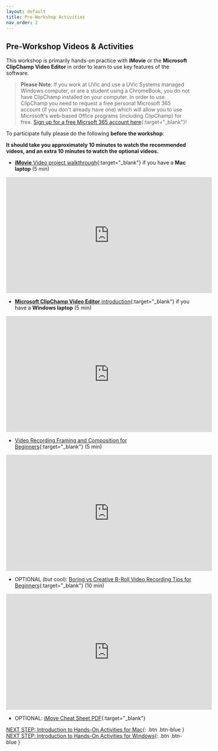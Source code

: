 ```yaml
---
layout: default
title: Pre-Workshop Activities
nav_order: 2
---
```

## Pre-Workshop Videos & Activities
This workshop is primarily hands-on practice with **iMovie** or the **Microsoft ClipChamp Video Editor** in order to learn to use key features of the software.

> **Please Note**: If you work at UVic and use a UVic Systems managed Windows computer, or are a student using a ChromeBook, you do not have ClipChamp installed on your computer. In order to use ClipChamp you need to request a free personal Microsoft 365 account (if you don't already have one) which will allow you to use Microsoft's web-based Office programs (including ClipChamp) for free. [Sign up for a free Micrsoft 365 account here](https://www.microsoft.com/en-us/microsoft-365/free-office-online-for-the-web){:target="_blank"}!

To participate fully please do the following **before the workshop**:

**It should take you approximately 10 minutes to watch the recommended videos, and an extra 10 minutes to watch the optional videos.**<br>

- [**iMovie** Video project walkthrough](https://www.youtube.com/watch?v=ktNKnAmVfUM?t=21){:target="_blank"} if you have a **Mac laptop** (5 min)
<iframe width="560" height="315" src="https://www.youtube.com/watch?v=ktNKnAmVfUM?t=21" title="iMovie Introduction" frameborder="0" allow="accelerometer; autoplay; clipboard-write; encrypted-media; gyroscope; picture-in-picture" allowfullscreen></iframe>

- [**Microsoft ClipChamp Video Editor** introduction](https://www.youtube.com/watch?v=HZTeaQP9Wjw){:target="_blank"} if you have a **Windows laptop** (5 min)
<iframe width="560" height="315" src="https://www.youtube.com/embed/HZTeaQP9Wjw" title="ClipChamp Introduction" frameborder="0" allow="accelerometer; autoplay; clipboard-write; encrypted-media; gyroscope; picture-in-picture" allowfullscreen></iframe>

- [Video Recording Framing and Composition for Beginners](https://www.youtube.com/watch?v=nKM3jkEOpuE){:target="_blank"} (5 min)
<iframe width="560" height="315" src="https://www.youtube.com/embed/nKM3jkEOpuE" title="Mobile Video Recording Tips for Beginners" frameborder="0" allow="accelerometer; autoplay; clipboard-write; encrypted-media; gyroscope; picture-in-picture" allowfullscreen></iframe>

- OPTIONAL (but cool): [Boring vs Creative B-Roll Video Recording Tips for Beginners](https://www.youtube.com/watch?v=6Oud3sw21Bw){:target="_blank"} (10 min)
<iframe width="560" height="315" src="https://www.youtube.com/embed/6Oud3sw21Bw" title="B-Roll video for Beginners" frameborder="0" allow="accelerometer; autoplay; clipboard-write; encrypted-media; gyroscope; picture-in-picture" allowfullscreen></iframe>

- OPTIONAL: [iMove Cheat Sheet PDF](https://goo.gl/pc3bE4){:target="_blank"}

[NEXT STEP: Introduction to Hands-On Activities for Mac](activities-intro-mac.html){: .btn .btn-blue }
[NEXT STEP: Introduction to Hands-On Activities for Windows](activities-intro-windows.html){: .btn .btn-blue }

